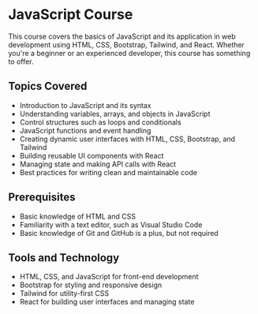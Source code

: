JavaScript Course
=================

This course covers the basics of JavaScript and its application in web development using HTML, CSS, Bootstrap, Tailwind, and React. Whether you're a beginner or an experienced developer, this course has something to offer.

Topics Covered
--------------

-   Introduction to JavaScript and its syntax
-   Understanding variables, arrays, and objects in JavaScript
-   Control structures such as loops and conditionals
-   JavaScript functions and event handling
-   Creating dynamic user interfaces with HTML, CSS, Bootstrap, and Tailwind
-   Building reusable UI components with React
-   Managing state and making API calls with React
-   Best practices for writing clean and maintainable code

Prerequisites
-------------

-   Basic knowledge of HTML and CSS
-   Familiarity with a text editor, such as Visual Studio Code
-   Basic knowledge of Git and GitHub is a plus, but not required

Tools and Technology
--------------------

-   HTML, CSS, and JavaScript for front-end development
-   Bootstrap for styling and responsive design
-   Tailwind for utility-first CSS
-   React for building user interfaces and managing state
